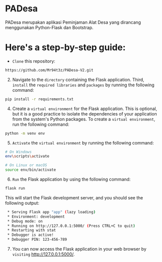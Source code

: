 # PADesa
PADesa merupakan aplikasi Peminjaman Alat Desa yang dirancang menggunakan Python-Flask dan Bootstrap.

# Here's a step-by-step guide:

- `Clone` this repository:

```bash
https://github.com/Mr94t3z/PADesa-V2.git
```

2. Navigate to the `directory` containing the Flask application.
Third, `install` the `required libraries` and `packages` by running the following command:

```bash
pip install -r requirements.txt
```

4. Create a `virtual environment` for the Flask application. This is optional, but it is a good practice to isolate the dependencies of your application from the system's Python packages. To create a `virtual environment`, run the following command:

```bash
python -m venv env
```

5. `Activate` the `virtual environment` by running the following command:

```bash
# On Windows
env\scripts\activate

# On Linux or macOS
source env/bin/activate
```

6. `Run` the Flask application by using the following command:

```bash
flask run
```

This will start the Flask development server, and you should see the following output:

```bash
 * Serving Flask app "app" (lazy loading)
 * Environment: development
 * Debug mode: on
 * Running on http://127.0.0.1:5000/ (Press CTRL+C to quit)
 * Restarting with stat
 * Debugger is active!
 * Debugger PIN: 123-456-789
```

7. You can now access the Flask application in your web browser by `visiting` http://127.0.0.1:5000/. 
